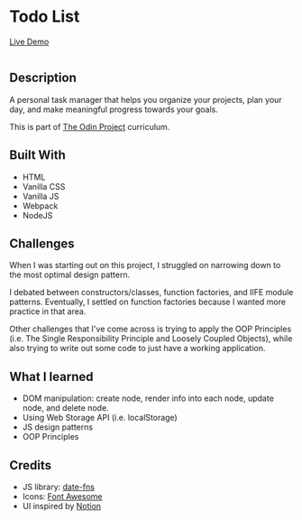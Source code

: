 
# Todo List

[Live Demo]()

![]()

## Description

A personal task manager that helps you organize your projects, plan your day, and make meaningful progress towards your goals.  

This is part of [The Odin Project](https://www.theodinproject.com) curriculum.

## Built With

- HTML
- Vanilla CSS
- Vanilla JS
- Webpack
- NodeJS

## Challenges

When I was starting out on this project, I struggled on narrowing down to the most optimal design pattern. 

I debated between constructors/classes, function factories, and IIFE module patterns. Eventually, I settled on function factories because I wanted more practice in that area. 

Other challenges that I've come across is trying to apply the OOP Principles (i.e. The Single Responsibility Principle and Loosely Coupled Objects), while also trying to write out some code to just have a working application. 

## What I learned

- DOM manipulation: create node, render info into each node, update node, and delete node. 
- Using Web Storage API (i.e. localStorage)
- JS design patterns
- OOP Principles

## Credits

- JS library: [date-fns](https://date-fns.org)
- Icons: [Font Awesome](https://fontawesome.com)
- UI inspired by [Notion](https://www.notion.so)